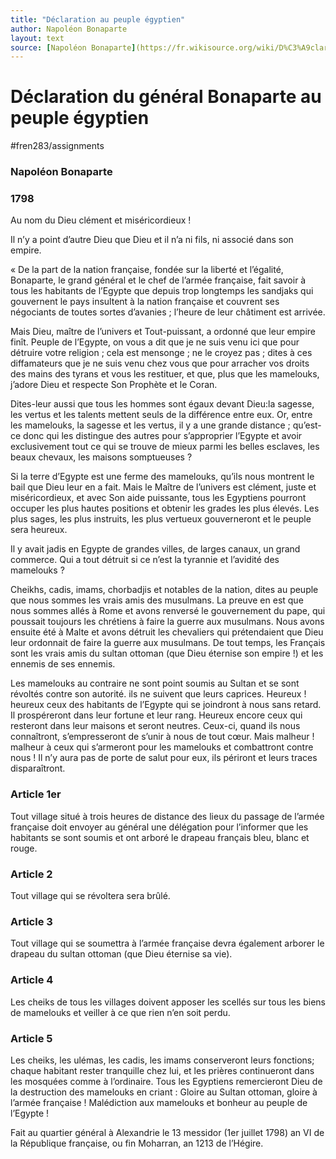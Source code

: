 ```yaml
---
title: "Déclaration au peuple égyptien"
author: Napoléon Bonaparte
layout: text
source: [Napoléon Bonaparte](https://fr.wikisource.org/wiki/D%C3%A9claration_du_g%C3%A9n%C3%A9ral_Bonaparte_au_peuple_%C3%A9gyptien)
---
```


# Déclaration du général Bonaparte au peuple égyptien
#fren283/assignments


### Napoléon Bonaparte
### 1798

Au nom du Dieu clément et miséricordieux !  

Il n’y a point d’autre Dieu que Dieu et il n’a ni fils, ni associé dans son empire.  

« De la part de la nation française, fondée sur la liberté et l’égalité, Bonaparte, le grand général et le chef de l’armée française, fait savoir à tous les habitants de l’Egypte que depuis trop longtemps les sandjaks qui gouvernent le pays insultent à la nation française et couvrent ses négociants de toutes sortes d’avanies ; l’heure de leur châtiment est arrivée.  

Mais Dieu, maître de l’univers et Tout-puissant, a ordonné que leur empire finît. Peuple de l’Egypte, on vous a dit que je ne suis venu ici que pour détruire votre religion ; cela est mensonge ; ne le croyez pas ; dites à ces diffamateurs que je ne suis venu chez vous que pour arracher vos droits des mains des tyrans et vous les restituer, et que, plus que les mamelouks, j’adore Dieu et respecte Son Prophète et le Coran.  

Dites-leur aussi que tous les hommes sont égaux devant Dieu:la sagesse, les vertus et les talents mettent seuls de la différence entre eux. Or, entre les mamelouks, la sagesse et les vertus, il y a une grande distance ; qu’est-ce donc qui les distingue des autres pour s’approprier l’Egypte et avoir exclusivement tout ce qui se trouve de mieux parmi les belles esclaves, les beaux chevaux, les maisons somptueuses ?  

Si la terre d’Egypte est une ferme des mamelouks, qu’ils nous montrent le bail que Dieu leur en a fait. Mais le Maître de l’univers est clément, juste et miséricordieux, et avec Son aide puissante, tous les Egyptiens pourront occuper les plus hautes positions et obtenir les grades les plus élevés. Les plus sages, les plus instruits, les plus vertueux gouverneront et le peuple sera heureux.  

Il y avait jadis en Egypte de grandes villes, de larges canaux, un grand commerce. Qui a tout détruit si ce n’est la tyrannie et l’avidité des mamelouks ?  

Cheikhs, cadis, imams, chorbadjis et notables de la nation, dites au peuple que nous sommes les vrais amis des musulmans. La preuve en est que nous sommes allés à Rome et avons renversé le gouvernement du pape, qui poussait toujours les chrétiens à faire la guerre aux musulmans.
Nous avons ensuite été à Malte et avons détruit les chevaliers qui prétendaient que Dieu leur ordonnait de faire la guerre aux musulmans.
De tout temps, les Français sont les vrais amis du sultan ottoman (que Dieu éternise son empire !) et les ennemis de ses ennemis.  

Les mamelouks au contraire ne sont point soumis au Sultan et se sont révoltés contre son autorité. ils ne suivent que leurs caprices.
Heureux ! heureux ceux des habitants de l’Egypte qui se joindront à nous sans retard. Il prospéreront dans leur fortune et leur rang. Heureux encore ceux qui resteront dans leur maisons et seront neutres. Ceux-ci, quand ils nous connaîtront, s’empresseront de s’unir à nous de tout cœur.
Mais malheur ! malheur à ceux qui s’armeront pour les mamelouks et combattront contre nous ! Il n’y aura pas de porte de salut pour eux, ils périront et leurs traces disparaîtront.  

### Article 1er
Tout village situé à trois heures de distance des lieux du passage de l’armée française doit envoyer au général une délégation pour l’informer que les habitants se sont soumis et ont arboré le drapeau français bleu, blanc et rouge.  

### Article 2
Tout village qui se révoltera sera brûlé.  

### Article 3
Tout village qui se soumettra à l’armée française devra également arborer le drapeau du sultan ottoman (que Dieu éternise sa vie).  

### Article 4
Les cheiks de tous les villages doivent apposer les scellés sur tous les biens de mamelouks et veiller à ce que rien n’en soit perdu.   

### Article 5
Les cheiks, les ulémas, les cadis, les imams conserveront leurs fonctions; chaque habitant rester tranquille chez lui, et les prières continueront dans les mosquées comme à l’ordinaire. Tous les Egyptiens remercieront Dieu de la destruction des mamelouks en criant : Gloire au Sultan ottoman, gloire à l’armée française ! Malédiction aux mamelouks et bonheur au peuple de l’Egypte !  

Fait au quartier général à Alexandrie le 13 messidor (1er juillet 1798) an VI de la République française, ou fin Moharran, an 1213 de l’Hégire.